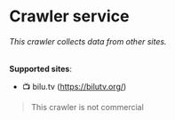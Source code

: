 # Crawler service

###### This crawler collects data from other sites.

**Supported sites**: 
  - :tv: bilu.tv (https://bilutv.org/)


> This crawler is not commercial
